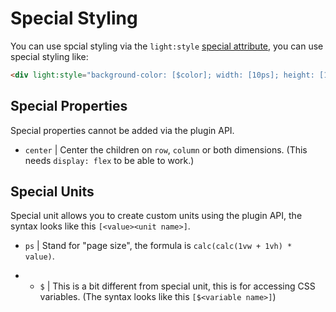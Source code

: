 # Special Styling
You can use spcial styling via the `light:style` [special attribute](/document?page=Get%20Started%2FSpecial%20Attributes), you can use special styling like:
```html
<div light:style="background-color: [$color]; width: [10ps]; height: [10ps]"></div>
```

## Special Properties
Special properties cannot be added via the plugin API.

* `center` | Center the children on `row`, `column` or both dimensions. (This needs `display: flex` to be able to work.)

## Special Units
Special unit allows you to create custom units using the plugin API, the syntax looks like this `[<value><unit name>]`.

* `ps` | Stand for "page size", the formula is `calc(calc(1vw + 1vh) * value)`.

* * `$` | This is a bit different from special unit, this is for accessing CSS variables. (The syntax looks like this `[$<variable name>]`)
